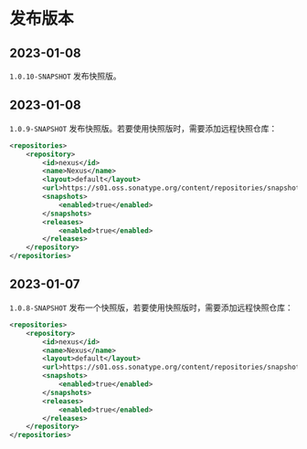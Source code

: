 # 发布版本

## 2023-01-08
`1.0.10-SNAPSHOT`
发布快照版。

## 2023-01-08
`1.0.9-SNAPSHOT`
发布快照版。若要使用快照版时，需要添加远程快照仓库：
```xml
<repositories>
    <repository>
        <id>nexus</id>
        <name>Nexus</name>
        <layout>default</layout>
        <url>https://s01.oss.sonatype.org/content/repositories/snapshots</url>
        <snapshots>
            <enabled>true</enabled>
        </snapshots>
        <releases>
            <enabled>true</enabled>
        </releases>
    </repository>
</repositories>
```

## 2023-01-07

`1.0.8-SNAPSHOT`
发布一个快照版，若要使用快照版时，需要添加远程快照仓库：
```xml
<repositories>
    <repository>
        <id>nexus</id>
        <name>Nexus</name>
        <layout>default</layout>
        <url>https://s01.oss.sonatype.org/content/repositories/snapshots</url>
        <snapshots>
            <enabled>true</enabled>
        </snapshots>
        <releases>
            <enabled>true</enabled>
        </releases>
    </repository>
</repositories>
```